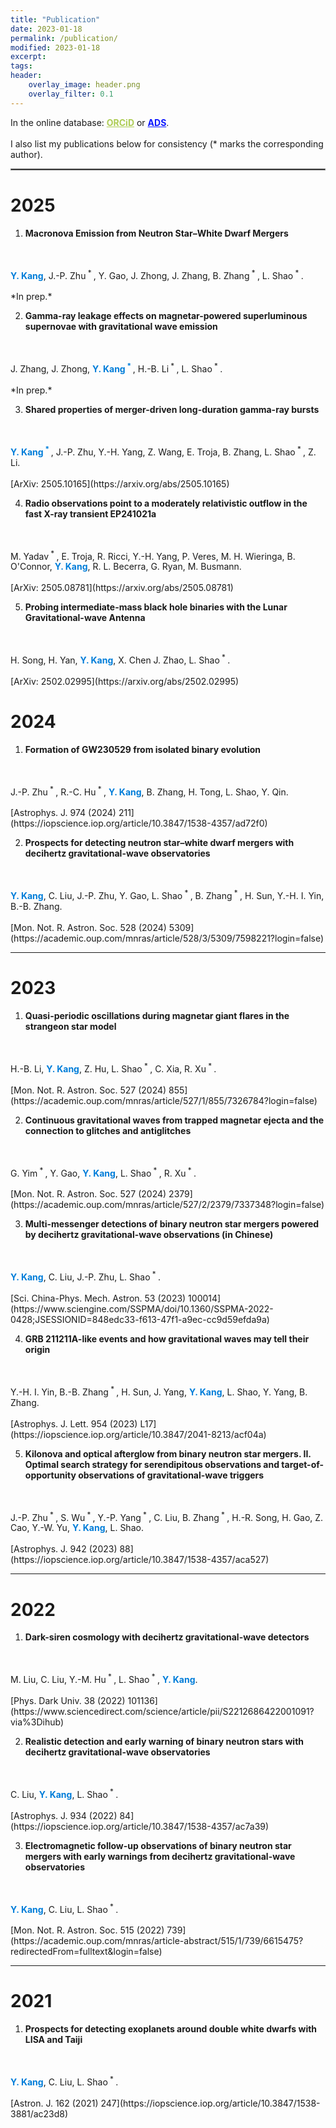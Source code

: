 ```yaml
---
title: "Publication"
date: 2023-01-18
permalink: /publication/
modified: 2023-01-18
excerpt:
tags:
header:
    overlay_image: header.png
    overlay_filter: 0.1 
---
```


<p>
In the online database:
<span class="archive__item-title">
<a href="https://orcid.org/0000-0001-7402-4927" style="color: #ADCC54;"><b>ORCiD</b></a> or <a href="https://ui.adsabs.harvard.edu/user/libraries/N78rK6DJTtWlkbq7paOPLA" style="color: #0A15FF;"><b>ADS</b></a>.
</span>
<br>
<br>
I also list my publications below for consistency (* marks the corresponding author).
</p>
<hr style="border:1px solid gray">

# 2025

1. **Macronova Emission from Neutron Star–White Dwarf Mergers** 
  <br>
  <br>
  <font color="#007DD9"><b>Y. Kang</b></font>,
  J.-P. Zhu<sup> * </sup>, 
  Y. Gao,
  J. Zhong,
  J. Zhang,
  B. Zhang<sup> * </sup>,
  L. Shao<sup> * </sup>.
  <br>
  <br>
  *In prep.*

2. **Gamma-ray leakage effects on magnetar-powered superluminous supernovae with gravitational wave emission** 
  <br>
  <br>
  J. Zhang,
  J. Zhong,
  <font color="#007DD9"><b>Y. Kang<sup> * </sup></b></font>,
  H.-B. Li<sup> * </sup>,
  L. Shao<sup> * </sup>.
  <br>
  <br>
  *In prep.*

3. **Shared properties of merger-driven long-duration gamma-ray bursts** 
  <br>
  <br>
  <font color="#007DD9"><b>Y. Kang<sup> * </sup></b></font>,
  J.-P. Zhu, 
  Y.-H. Yang,
  Z. Wang,
  E. Troja,
  B. Zhang,
  L. Shao<sup> * </sup>,
  Z. Li.
  <br>
  <br>
  [ArXiv: 2505.10165](https://arxiv.org/abs/2505.10165)

4. **Radio observations point to a moderately relativistic outflow in the fast X-ray transient EP241021a** 
  <br>
  <br>
  M. Yadav<sup> * </sup>,
  E. Troja,
  R. Ricci,
  Y.-H. Yang,
  P. Veres,
  M. H. Wieringa,
  B. O'Connor, 
  <font color="#007DD9"><b>Y. Kang</b></font>,
  R. L. Becerra,
  G. Ryan,
  M. Busmann.
  <br>
  <br>
  [ArXiv: 2505.08781](https://arxiv.org/abs/2505.08781)

5. **Probing intermediate-mass black hole binaries with the Lunar Gravitational-wave Antenna** 
  <br>
  <br>
  H. Song,
  H. Yan,
  <font color="#007DD9"><b>Y. Kang</b></font>,
  X. Chen 
  J. Zhao,
  L. Shao<sup> * </sup>.
  <br>
  <br>
  [ArXiv: 2502.02995](https://arxiv.org/abs/2502.02995)

# 2024

1. **Formation of GW230529 from isolated binary evolution** 
  <br>
  <br>
  J.-P. Zhu<sup> * </sup>,
  R.-C. Hu<sup> * </sup>,
  <font color="#007DD9"><b>Y. Kang</b></font>,
  B. Zhang,
  H. Tong,
  L. Shao,
  Y. Qin.
  <br>
  <br>
  [Astrophys. J. 974 (2024) 211](https://iopscience.iop.org/article/10.3847/1538-4357/ad72f0)

2. **Prospects for detecting neutron star–white dwarf mergers with decihertz gravitational-wave observatories** 
  <br>
  <br>
  <font color="#007DD9"><b>Y. Kang</b></font>,
  C. Liu, 
  J.-P. Zhu, 
  Y. Gao,
  L. Shao<sup> * </sup>,
  B. Zhang<sup> * </sup>,
  H. Sun,
  Y.-H. I. Yin,
  B.-B. Zhang.
  <br>
  <br>
  [Mon. Not. R. Astron. Soc. 528 (2024) 5309](https://academic.oup.com/mnras/article/528/3/5309/7598221?login=false)

---

# 2023
   
1. **Quasi-periodic oscillations during magnetar giant flares in the strangeon star model** 
  <br>
  <br>
   H.-B. Li, 
  <font color="#007DD9"><b>Y. Kang</b></font>,
   Z. Hu,
   L. Shao<sup> * </sup>,
   C. Xia,
   R. Xu<sup> * </sup>.
  <br>
  <br>
  [Mon. Not. R. Astron. Soc. 527 (2024) 855](https://academic.oup.com/mnras/article/527/1/855/7326784?login=false)
   
2. **Continuous gravitational waves from trapped magnetar ejecta and the connection to glitches and antiglitches** 
  <br>
  <br>
  G. Yim<sup> * </sup>,
  Y. Gao,
  <font color="#007DD9"><b>Y. Kang</b></font>, 
  L. Shao<sup> * </sup>,
  R. Xu<sup> * </sup>.
  <br>
  <br>
  [Mon. Not. R. Astron. Soc. 527 (2024) 2379](https://academic.oup.com/mnras/article/527/2/2379/7337348?login=false)
  

3. **Multi-messenger detections of binary neutron star mergers powered by decihertz gravitational-wave observations (in Chinese)** 
  <br>
  <br>
  <font color="#007DD9"><b>Y. Kang</b></font>,
  C. Liu, 
  J.-P. Zhu, 
  L. Shao<sup> * </sup>.
  <br>
  <br>
  [Sci. China-Phys. Mech. Astron. 53 (2023) 100014](https://www.sciengine.com/SSPMA/doi/10.1360/SSPMA-2022-0428;JSESSIONID=848edc33-f613-47f1-a9ec-cc9d59efda9a)

4. **GRB 211211A-like events and how gravitational waves may tell their origin** 
  <br>
  <br>
  Y.-H. I. Yin,
  B.-B. Zhang<sup> * </sup>,
  H. Sun,
  J. Yang,
  <font color="#007DD9"><b>Y. Kang</b></font>,
  L. Shao,
  Y. Yang,
  B. Zhang.
  <br>
  <br>
  [Astrophys. J. Lett. 954 (2023) L17](https://iopscience.iop.org/article/10.3847/2041-8213/acf04a)
  
5. **Kilonova and optical afterglow from binary neutron star mergers. II. Optimal search strategy for serendipitous observations and target-of-opportunity observations of gravitational-wave triggers** 
  <br>
  <br>
  J.-P. Zhu<sup> * </sup>, 
  S. Wu<sup> * </sup>, 
  Y.-P. Yang<sup> * </sup>, 
  C. Liu, 
  B. Zhang<sup> * </sup>, 
  H.-R. Song, 
  H. Gao, 
  Z. Cao, 
  Y.-W. Yu, 
  <font color="#007DD9"><b>Y. Kang</b></font>, 
  L. Shao.
  <br>
  <br>
  [Astrophys. J. 942 (2023) 88](https://iopscience.iop.org/article/10.3847/1538-4357/aca527)

---

# 2022

1.  **Dark-siren cosmology with decihertz gravitational-wave detectors** 
  <br>
  <br>
  M. Liu, 
  C. Liu, 
  Y.-M. Hu<sup> * </sup>, 
  L. Shao<sup> * </sup>, 
  <font color="#007DD9"><b>Y. Kang</b></font>.
  <br>
  <br>
  [Phys. Dark Univ. 38 (2022) 101136](https://www.sciencedirect.com/science/article/pii/S2212686422001091?via%3Dihub)

2. **Realistic detection and early warning of binary neutron stars with decihertz gravitational-wave observatories** 
  <br>
  <br>
  C. Liu,
  <font color="#007DD9"><b>Y. Kang</b></font>,
  L. Shao<sup> * </sup>.
  <br>
  <br>
  [Astrophys. J. 934 (2022) 84](https://iopscience.iop.org/article/10.3847/1538-4357/ac7a39)

3. **Electromagnetic follow-up observations of binary neutron star mergers with early warnings from decihertz gravitational-wave observatories** 
  <br>
  <br>
  <font color="#007DD9"><b>Y. Kang</b></font>,
  C. Liu, 
  L. Shao<sup> * </sup>.
  <br>
  <br>
  [Mon. Not. R. Astron. Soc. 515 (2022) 739](https://academic.oup.com/mnras/article-abstract/515/1/739/6615475?redirectedFrom=fulltext&login=false)

---

# 2021

1. **Prospects for detecting exoplanets around double white dwarfs with LISA and Taiji** 
  <br>
  <br>
  <font color="#007DD9"><b>Y. Kang</b></font>,
  C. Liu, 
  L. Shao<sup> * </sup>.
  <br>
  <br>
  [Astron. J. 162 (2021) 247](https://iopscience.iop.org/article/10.3847/1538-3881/ac23d8)
  

